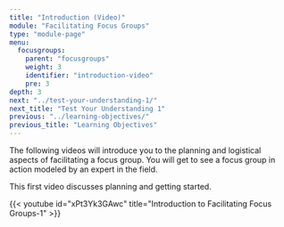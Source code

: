 ```yaml
---
title: "Introduction (Video)"
module: "Facilitating Focus Groups"
type: "module-page"
menu:
  focusgroups:
    parent: "focusgroups"
    weight: 3
    identifier: "introduction-video"
    pre: 3
depth: 3
next: "../test-your-understanding-1/"
next_title: "Test Your Understanding 1"
previous: "../learning-objectives/"
previous_title: "Learning Objectives"
---
```

The following videos will introduce you to the planning and logistical aspects of facilitating a focus group. You will get to see a focus group in action modeled by an expert in the field.

This first video discusses planning and getting started.

{{< youtube id="xPt3Yk3GAwc" title="Introduction to Facilitating Focus Groups-1" >}}